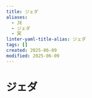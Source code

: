 ```yaml
---
title: ジェダ
aliases:
  - JE
  - ジェダ
  - 冥
linter-yaml-title-alias: ジェダ
tags: []
created: 2025-06-09
modified: 2025-06-09
---
```


# ジェダ
